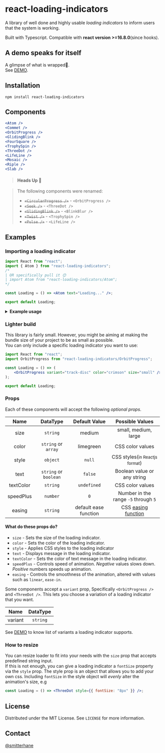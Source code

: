 # react-loading-indicators

A library of well done and highly usable _loading indicators_ to inform users that the system is working.

Built with Typescript. Compatible with **react version >=16.8.0**(since hooks).

## A demo speaks for itself

A glimpse of what is wrapped🎁.<br />
See [DEMO](https://react-loading-indicators.netlify.app/).

## Installation

```
npm install react-loading-indicators
```

## Components

```jsx
<Atom />
<Commet />
<OrbitProgress />
<GlidingBlink />
<FourSquare />
<TrophySpin />
<ThreeDot />
<LifeLine />
<Mosaic />
<Riple />
<Slab />

```

> #### Heads Up 📢

> The following components were renamed:
>
> - ~~`<CircularProgress />`~~ - `<OrbitProgress />`
> - ~~`<Seek />`~~ - `<ThreeDot />`
> - ~~`<GlidingBlink />`~~ - `<BlinkBlur />`
> - ~~`<Twist />`~~ - `<TrophySpin />`
> - ~~`<Pulse />`~~ - `<LifeLine />`

## Examples

### Importing a loading indicator

```jsx
import React from "react";
import { Atom } from "react-loading-indicators";
/* 
| OR specifically pull it 😊️
| import Atom from "react-loading-indicators/Atom";
*/

const Loading = () => <Atom text="Loading..." />;

export default Loading;
```

<details>
  <summary><strong>Example usage</strong></summary>

```jsx
<Suspense fallback={<Loading />}>
	<Albums artistId={artist.id} />
</Suspense>
```

<strong><small>Side note:</small></strong> You can use <a href="https://dev.to/smitterhane/swap-out-useeffect-with-suspense-for-data-fetching-in-react-2leb">suspense for data fetching</a> other than lazy loading.

</details>

### Lighter build

This library is fairly small. However, you might be aiming at making the bundle size of your project to be as small as possible.<br />
You can only include a specific loading indicator you want to use:

```jsx
import React from "react";
import OrbitProgress from "react-loading-indicators/OrbitProgress";

const Loading = () => (
	<OrbitProgress variant="track-disc" color="crimson" size="small" />
);

export default Loading;
```

### Props

Each of these components will accept the following _optional props_.

|   Name    |       DataType        |     Default Value     |                                               Possible Values                                               |
| :-------: | :-------------------: | :-------------------: | :---------------------------------------------------------------------------------------------------------: |
|   size    |       `string`        |        medium         |                                            small, medium, large                                             |
|   color   |  `string` or `array`  |       limegreen       |                                              CSS color values                                               |
|   style   |       `object`        |        `null`         |                                CSS styles(<small>in Reactjs format</small>)                                 |
|   text    | `string` or `boolean` |        `false`        |                                         Boolean value or any string                                         |
| textColor |       `string`        |      `undefined`      |                                              CSS color values                                               |
| speedPlus |       `number`        |          `0`          |                                    Number in the range `-5` through `5`                                     |
|  easing   |       `string`        | default ease function | CSS [easing function](https://developer.mozilla.org/en-US/docs/Web/CSS/easing-function, "Animation easing") |

#### What do these props do?

- `size` - Sets the size of the loading indicator.
- `color` - Sets the color of the loading indicator.
- `style` - Applies CSS styles to the loading indicator
- `text` - Displays message in the loading indicator.
- `textColor` - Sets the color of text message in the loading indicator.
- `speedPlus` - Controls speed of animation. _Negative_ values slows down. _Positive_ numbers speeds up animation.
- `easing` - Controls the smoothness of the animation, altered with values such as `linear`, `ease-in`.

Some components accept a `variant` prop, Specifically `<OrbitProgress />` and `<ThreeDot />`. This lets you choose a variation of a loading indicator that you want.

|  Name   | DataType |
| :-----: | :------: |
| variant | `string` |

See [DEMO](https://react-loading-indicators.netlify.app/) to know list of variants a loading indicator supports.

### How to resize

You can resize loader to fit into your needs with the `size` prop that accepts predefined string input.<br>
If this is not enough, you can give a loading indicator a `fontSize` property via the `style` prop. The style prop is an object that allows you to add your own css. Including `fontSize` in the style object will _evenly_ alter the animation's size, e.g

```jsx
const Loading = () => <ThreeDot style={{ fontSize: "8px" }} />;
```

## License

Distributed under the MIT License. See `LICENSE` for more information.

## Contact

[@smitterhane](https://twitter.com/smitterhane)
